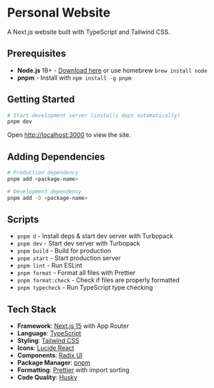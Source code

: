 # Personal Website

A Next.js website built with TypeScript and Tailwind CSS.

## Prerequisites

- **Node.js** 18+ - [Download here](https://nodejs.org/) or use homebrew `brew install node`
- **pnpm** - Install with `npm install -g pnpm`

## Getting Started

```bash
# Start development server (installs deps automatically)
pnpm dev
```

Open [http://localhost:3000](http://localhost:3000) to view the site.

## Adding Dependencies

```bash
# Production dependency
pnpm add <package-name>

# Development dependency
pnpm add -D <package-name>
```

## Scripts

- `pnpm d` - Install deps & start dev server with Turbopack
- `pnpm dev` - Start dev server with Turbopack
- `pnpm build` - Build for production
- `pnpm start` - Start production server
- `pnpm lint` - Run ESLint
- `pnpm format` - Format all files with Prettier
- `pnpm format:check` - Check if files are properly formatted
- `pnpm typecheck` - Run TypeScript type checking

## Tech Stack

- **Framework**: [Next.js 15](https://nextjs.org/) with App Router
- **Language**: [TypeScript](https://www.typescriptlang.org/)
- **Styling**: [Tailwind CSS](https://tailwindcss.com/)
- **Icons**: [Lucide React](https://lucide.dev/)
- **Components**: [Radix UI](https://www.radix-ui.com/)
- **Package Manager**: [pnpm](https://pnpm.io/)
- **Formatting**: [Prettier](https://prettier.io/) with import sorting
- **Code Quality**: [Husky](https://typicode.github.io/husky/)
